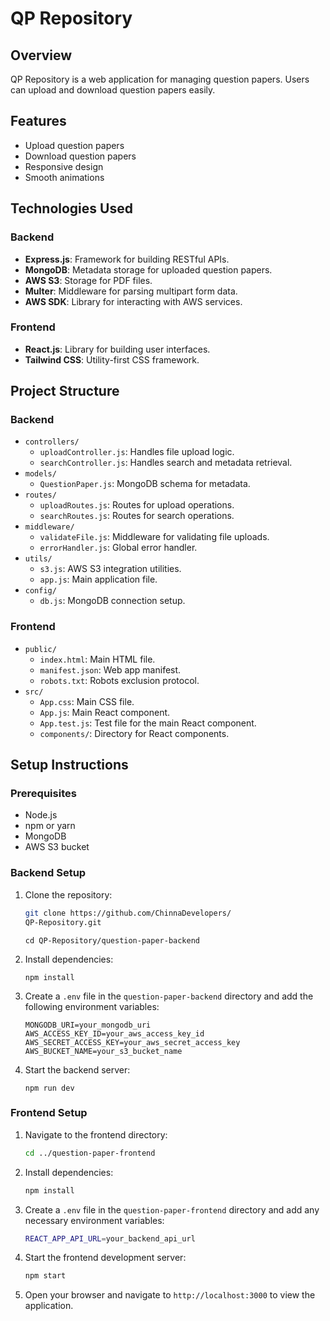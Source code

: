 # QP Repository

## Overview

QP Repository is a web application for managing question papers. Users can upload and download question papers easily.

## Features

- Upload question papers
- Download question papers
- Responsive design
- Smooth animations

## Technologies Used

### Backend

- **Express.js**: Framework for building RESTful APIs.
- **MongoDB**: Metadata storage for uploaded question papers.
- **AWS S3**: Storage for PDF files.
- **Multer**: Middleware for parsing multipart form data.
- **AWS SDK**: Library for interacting with AWS services.

### Frontend

- **React.js**: Library for building user interfaces.
- **Tailwind CSS**: Utility-first CSS framework.

## Project Structure

### Backend

- `controllers/`
  - `uploadController.js`: Handles file upload logic.
  - `searchController.js`: Handles search and metadata retrieval.
- `models/`
  - `QuestionPaper.js`: MongoDB schema for metadata.
- `routes/`
  - `uploadRoutes.js`: Routes for upload operations.
  - `searchRoutes.js`: Routes for search operations.
- `middleware/`
  - `validateFile.js`: Middleware for validating file uploads.
  - `errorHandler.js`: Global error handler.
- `utils/`
  - `s3.js`: AWS S3 integration utilities.
  - `app.js`: Main application file.
- `config/`
  - `db.js`: MongoDB connection setup.

### Frontend

- `public/`
  - `index.html`: Main HTML file.
  - `manifest.json`: Web app manifest.
  - `robots.txt`: Robots exclusion protocol.
- `src/`
  - `App.css`: Main CSS file.
  - `App.js`: Main React component.
  - `App.test.js`: Test file for the main React component.
  - `components/`: Directory for React components.

## Setup Instructions

### Prerequisites

- Node.js
- npm or yarn
- MongoDB
- AWS S3 bucket

### Backend Setup

1. Clone the repository:

   ```sh
   git clone https://github.com/ChinnaDevelopers/
   QP-Repository.git
   ```

   ```
   cd QP-Repository/question-paper-backend
   ```

2. Install dependencies:

   ```
   npm install
   ```

3. Create a `.env` file in the `question-paper-backend` directory and add the following environment variables:

   ```
   MONGODB_URI=your_mongodb_uri
   AWS_ACCESS_KEY_ID=your_aws_access_key_id
   AWS_SECRET_ACCESS_KEY=your_aws_secret_access_key
   AWS_BUCKET_NAME=your_s3_bucket_name
   ```

4. Start the backend server:

   ```
   npm run dev
   ```

### Frontend Setup

1. Navigate to the frontend directory:

   ```sh
   cd ../question-paper-frontend
   ```

2. Install dependencies:

   ```sh
   npm install
   ```

3. Create a `.env` file in the `question-paper-frontend` directory and add any necessary environment variables:

   ```sh
   REACT_APP_API_URL=your_backend_api_url
   ```

4. Start the frontend development server:

   ```sh
   npm start
   ```

5. Open your browser and navigate to `http://localhost:3000` to view the application.

